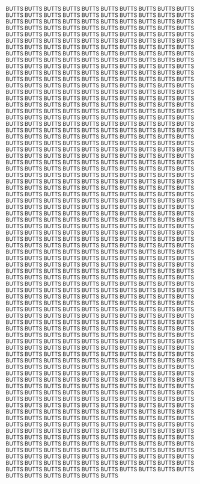 BUTTS BUTTS BUTTS BUTTS BUTTS BUTTS BUTTS BUTTS
BUTTS BUTTS BUTTS BUTTS BUTTS BUTTS BUTTS BUTTS
BUTTS BUTTS BUTTS BUTTS BUTTS BUTTS BUTTS BUTTS
BUTTS BUTTS BUTTS BUTTS BUTTS BUTTS BUTTS BUTTS
BUTTS BUTTS BUTTS BUTTS BUTTS BUTTS BUTTS BUTTS
BUTTS BUTTS BUTTS BUTTS BUTTS BUTTS BUTTS BUTTS
BUTTS BUTTS BUTTS BUTTS BUTTS BUTTS BUTTS BUTTS
BUTTS BUTTS BUTTS BUTTS BUTTS BUTTS BUTTS BUTTS
BUTTS BUTTS BUTTS BUTTS BUTTS BUTTS BUTTS BUTTS
BUTTS BUTTS BUTTS BUTTS BUTTS BUTTS BUTTS BUTTS
BUTTS BUTTS BUTTS BUTTS BUTTS BUTTS BUTTS BUTTS
BUTTS BUTTS BUTTS BUTTS BUTTS BUTTS BUTTS BUTTS
BUTTS BUTTS BUTTS BUTTS BUTTS BUTTS BUTTS BUTTS
BUTTS BUTTS BUTTS BUTTS BUTTS BUTTS BUTTS BUTTS
BUTTS BUTTS BUTTS BUTTS BUTTS BUTTS BUTTS BUTTS
BUTTS BUTTS BUTTS BUTTS BUTTS BUTTS BUTTS BUTTS
BUTTS BUTTS BUTTS BUTTS BUTTS BUTTS BUTTS BUTTS
BUTTS BUTTS BUTTS BUTTS BUTTS BUTTS BUTTS BUTTS
BUTTS BUTTS BUTTS BUTTS BUTTS BUTTS BUTTS BUTTS
BUTTS BUTTS BUTTS BUTTS BUTTS BUTTS BUTTS BUTTS
BUTTS BUTTS BUTTS BUTTS BUTTS BUTTS BUTTS BUTTS
BUTTS BUTTS BUTTS BUTTS BUTTS BUTTS BUTTS BUTTS
BUTTS BUTTS BUTTS BUTTS BUTTS BUTTS BUTTS BUTTS
BUTTS BUTTS BUTTS BUTTS BUTTS BUTTS BUTTS BUTTS
BUTTS BUTTS BUTTS BUTTS BUTTS BUTTS BUTTS BUTTS
BUTTS BUTTS BUTTS BUTTS BUTTS BUTTS BUTTS BUTTS
BUTTS BUTTS BUTTS BUTTS BUTTS BUTTS BUTTS BUTTS
BUTTS BUTTS BUTTS BUTTS BUTTS BUTTS BUTTS BUTTS
BUTTS BUTTS BUTTS BUTTS BUTTS BUTTS BUTTS BUTTS
BUTTS BUTTS BUTTS BUTTS BUTTS BUTTS BUTTS BUTTS
BUTTS BUTTS BUTTS BUTTS BUTTS BUTTS BUTTS BUTTS
BUTTS BUTTS BUTTS BUTTS BUTTS BUTTS BUTTS BUTTS
BUTTS BUTTS BUTTS BUTTS BUTTS BUTTS BUTTS BUTTS
BUTTS BUTTS BUTTS BUTTS BUTTS BUTTS BUTTS BUTTS
BUTTS BUTTS BUTTS BUTTS BUTTS BUTTS BUTTS BUTTS
BUTTS BUTTS BUTTS BUTTS BUTTS BUTTS BUTTS BUTTS
BUTTS BUTTS BUTTS BUTTS BUTTS BUTTS BUTTS BUTTS
BUTTS BUTTS BUTTS BUTTS BUTTS BUTTS BUTTS BUTTS
BUTTS BUTTS BUTTS BUTTS BUTTS BUTTS BUTTS BUTTS
BUTTS BUTTS BUTTS BUTTS BUTTS BUTTS BUTTS BUTTS
BUTTS BUTTS BUTTS BUTTS BUTTS BUTTS BUTTS BUTTS
BUTTS BUTTS BUTTS BUTTS BUTTS BUTTS BUTTS BUTTS
BUTTS BUTTS BUTTS BUTTS BUTTS BUTTS BUTTS BUTTS
BUTTS BUTTS BUTTS BUTTS BUTTS BUTTS BUTTS BUTTS
BUTTS BUTTS BUTTS BUTTS BUTTS BUTTS BUTTS BUTTS
BUTTS BUTTS BUTTS BUTTS BUTTS BUTTS BUTTS BUTTS
BUTTS BUTTS BUTTS BUTTS BUTTS BUTTS BUTTS BUTTS
BUTTS BUTTS BUTTS BUTTS BUTTS BUTTS BUTTS BUTTS
BUTTS BUTTS BUTTS BUTTS BUTTS BUTTS BUTTS BUTTS
BUTTS BUTTS BUTTS BUTTS BUTTS BUTTS BUTTS BUTTS
BUTTS BUTTS BUTTS BUTTS BUTTS BUTTS BUTTS BUTTS
BUTTS BUTTS BUTTS BUTTS BUTTS BUTTS BUTTS BUTTS
BUTTS BUTTS BUTTS BUTTS BUTTS BUTTS BUTTS BUTTS
BUTTS BUTTS BUTTS BUTTS BUTTS BUTTS BUTTS BUTTS
BUTTS BUTTS BUTTS BUTTS BUTTS BUTTS BUTTS BUTTS
BUTTS BUTTS BUTTS BUTTS BUTTS BUTTS BUTTS BUTTS
BUTTS BUTTS BUTTS BUTTS BUTTS BUTTS BUTTS BUTTS
BUTTS BUTTS BUTTS BUTTS BUTTS BUTTS BUTTS BUTTS
BUTTS BUTTS BUTTS BUTTS BUTTS BUTTS BUTTS BUTTS
BUTTS BUTTS BUTTS BUTTS BUTTS BUTTS BUTTS BUTTS
BUTTS BUTTS BUTTS BUTTS BUTTS BUTTS BUTTS BUTTS
BUTTS BUTTS BUTTS BUTTS BUTTS BUTTS BUTTS BUTTS
BUTTS BUTTS BUTTS BUTTS BUTTS BUTTS BUTTS BUTTS
BUTTS BUTTS BUTTS BUTTS BUTTS BUTTS BUTTS BUTTS
BUTTS BUTTS BUTTS BUTTS BUTTS BUTTS BUTTS BUTTS
BUTTS BUTTS BUTTS BUTTS BUTTS BUTTS BUTTS BUTTS
BUTTS BUTTS BUTTS BUTTS BUTTS BUTTS BUTTS BUTTS
BUTTS BUTTS BUTTS BUTTS BUTTS BUTTS BUTTS BUTTS
BUTTS BUTTS BUTTS BUTTS BUTTS BUTTS BUTTS BUTTS
BUTTS BUTTS BUTTS BUTTS BUTTS BUTTS BUTTS BUTTS
BUTTS BUTTS BUTTS BUTTS BUTTS BUTTS BUTTS BUTTS
BUTTS BUTTS BUTTS BUTTS BUTTS BUTTS BUTTS BUTTS
BUTTS BUTTS BUTTS BUTTS BUTTS BUTTS BUTTS BUTTS
BUTTS BUTTS BUTTS BUTTS BUTTS BUTTS BUTTS BUTTS
BUTTS BUTTS BUTTS BUTTS BUTTS BUTTS BUTTS BUTTS
BUTTS BUTTS BUTTS BUTTS BUTTS BUTTS BUTTS BUTTS
BUTTS BUTTS BUTTS BUTTS BUTTS BUTTS BUTTS BUTTS
BUTTS BUTTS BUTTS BUTTS BUTTS BUTTS BUTTS BUTTS
BUTTS BUTTS BUTTS BUTTS BUTTS BUTTS BUTTS BUTTS
BUTTS BUTTS BUTTS BUTTS BUTTS BUTTS BUTTS BUTTS
BUTTS BUTTS BUTTS BUTTS BUTTS BUTTS BUTTS BUTTS
BUTTS BUTTS BUTTS BUTTS BUTTS BUTTS BUTTS BUTTS
BUTTS BUTTS BUTTS BUTTS BUTTS BUTTS BUTTS BUTTS
BUTTS BUTTS BUTTS BUTTS BUTTS BUTTS BUTTS BUTTS
BUTTS BUTTS BUTTS BUTTS BUTTS BUTTS BUTTS BUTTS
BUTTS BUTTS BUTTS BUTTS BUTTS BUTTS BUTTS BUTTS
BUTTS BUTTS BUTTS BUTTS BUTTS BUTTS BUTTS BUTTS
BUTTS BUTTS BUTTS BUTTS BUTTS BUTTS BUTTS BUTTS
BUTTS BUTTS BUTTS BUTTS BUTTS BUTTS BUTTS BUTTS
BUTTS BUTTS BUTTS BUTTS BUTTS BUTTS BUTTS BUTTS
BUTTS BUTTS BUTTS BUTTS BUTTS BUTTS BUTTS BUTTS
BUTTS BUTTS BUTTS BUTTS BUTTS BUTTS BUTTS BUTTS
